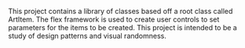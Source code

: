 This project contains a library of classes based off a root class called ArtItem. The flex framework is used to create user controls to set parameters for the items to be created. This project is intended to be a study of design patterns and visual randomness.